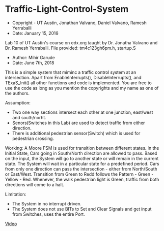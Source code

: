 # Traffic-Light-Control-System

- Copyright - UT Austin, Jonathan Valvano, Daniel Valvano, Ramesh Yerraballi
- Date: January 15, 2016

Lab 10 of UT Austin's course on edx.org taught by Dr. Jonatha Valvano and Dr. Ramesh Yerraballi.
File provided: tm4c123gh6pm.h, startup.S

- Author: Mihir Garude
- Date: June 7th, 2018

This is a simple system that miminc a traffic control system at an intersection. Apart from EnableInterrupts(),
DisableInterrupts(), and TExaS_Init() all other functions and code is implemented. You are free
to use the code as long as you mention the copyrights and my name as one of the authors.

Assumption:
- Two one way sections intersect each other at one junction, east/west and south/norht.
- Senors(Switches in this Lab) are used to detect traffic from either direction.
- There is additional pedestrian sensor(Switch) which is used for pedestrian crossing.

Working:
A Moore FSM is used for transition between different states. In the Initial State, Cars going in South/North
direction are allowed to pass. Based on the input, the System will go to another state or will remain in the current state.
The System will wait in a particular state for a predefined period. 
Cars from only one direction can pass the intersection - either from North/South or East/West.
Transition from Green to Redd follows the Pattern - Green - Yellow - Red.
Whenever, the walk pedestrian light is Green, traffic from both directions will come to a halt.

Limitation:
- The System in no interrupt driven.
- The System does not use BITs to Set and Clear Signals and get input from Switches, uses the entire Port.

[Video](https://youtu.be/gMDjTUCRp6U)
